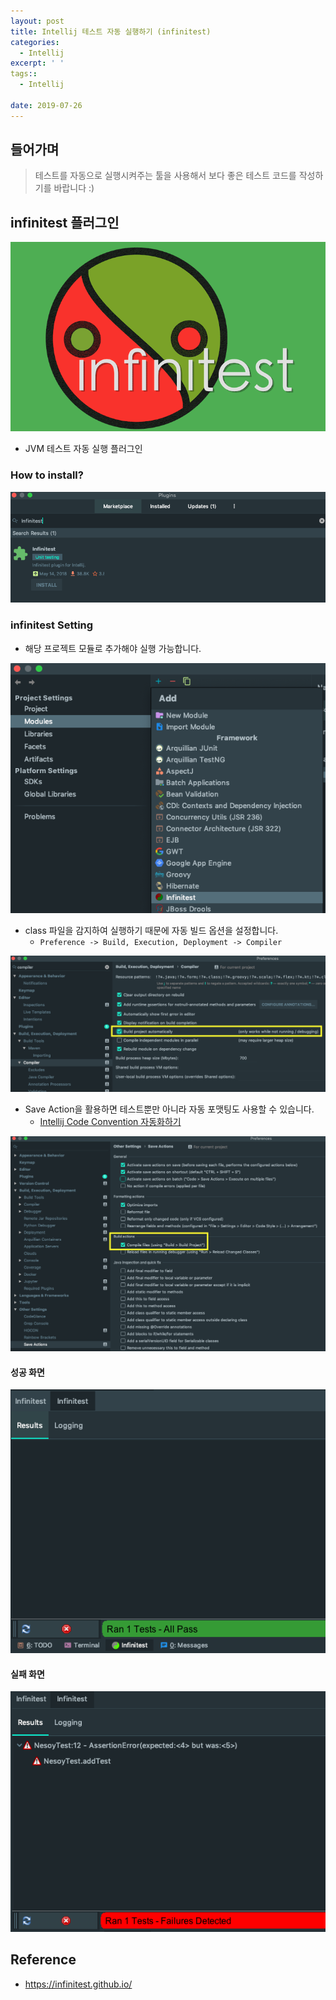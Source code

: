 ```yaml
---
layout: post
title: Intellij 테스트 자동 실행하기 (infinitest)
categories:
  - Intellij
excerpt: ' '
tags::
  - Intellij

date: 2019-07-26
---
```


## 들어가며
> 테스트를 자동으로 실행시켜주는 툴을 사용해서 보다 좋은 테스트 코드를 작성하기를 바랍니다 :)

## infinitest 플러그인
![](/assets/posts/img/2019-07-26-16-27-34.png)

- JVM 테스트 자동 실행 플러그인

### How to install?
![](/assets/posts/img/2019-07-26-16-03-54.png)


### infinitest Setting
- 해당 프로젝트 모듈로 추가해야 실행 가능합니다.

![](/assets/posts/img/2019-07-26-16-07-47.png)


- class 파일을 감지하여 실행하기 때문에 자동 빌드 옵션을 설정합니다.
    - `Preference -> Build, Execution, Deployment -> Compiler`

![](/assets/posts/img/2019-07-26-16-22-38.png)


- Save Action을 활용하면 테스트뿐만 아니라 자동 포맷팅도 사용할 수 있습니다.
    - [Intellij Code Convention 자동화하기](https://nesoy.github.io/articles/2018-09/Intellij-Auto-Convention)

![](/assets/posts/img/2019-07-26-16-23-13.png)

#### 성공 화면
![](/assets/posts/img/2019-07-26-16-25-13.png)

#### 실패 화면
![](/assets/posts/img/2019-07-26-16-25-53.png)

## Reference
- <https://infinitest.github.io/>